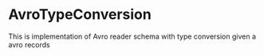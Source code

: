 # AvroTypeConversion
This is implementation of Avro reader schema with type conversion given a avro records

